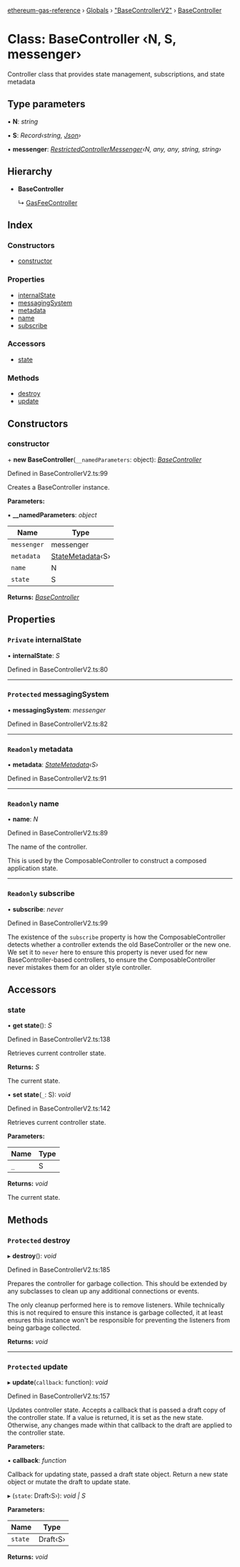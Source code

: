 [ethereum-gas-reference](../README.md) › [Globals](../globals.md) › ["BaseControllerV2"](../modules/_basecontrollerv2_.md) › [BaseController](_basecontrollerv2_.basecontroller.md)

# Class: BaseController ‹**N, S, messenger**›

Controller class that provides state management, subscriptions, and state metadata

## Type parameters

▪ **N**: *string*

▪ **S**: *Record‹string, [Json](../modules/_basecontrollerv2_.md#json)›*

▪ **messenger**: *[RestrictedControllerMessenger](_controllermessenger_.restrictedcontrollermessenger.md)‹N, any, any, string, string›*

## Hierarchy

* **BaseController**

  ↳ [GasFeeController](_gasfeecontroller_.gasfeecontroller.md)

## Index

### Constructors

* [constructor](_basecontrollerv2_.basecontroller.md#constructor)

### Properties

* [internalState](_basecontrollerv2_.basecontroller.md#private-internalstate)
* [messagingSystem](_basecontrollerv2_.basecontroller.md#protected-messagingsystem)
* [metadata](_basecontrollerv2_.basecontroller.md#readonly-metadata)
* [name](_basecontrollerv2_.basecontroller.md#readonly-name)
* [subscribe](_basecontrollerv2_.basecontroller.md#readonly-subscribe)

### Accessors

* [state](_basecontrollerv2_.basecontroller.md#state)

### Methods

* [destroy](_basecontrollerv2_.basecontroller.md#protected-destroy)
* [update](_basecontrollerv2_.basecontroller.md#protected-update)

## Constructors

###  constructor

\+ **new BaseController**(`__namedParameters`: object): *[BaseController](_basecontrollerv2_.basecontroller.md)*

Defined in BaseControllerV2.ts:99

Creates a BaseController instance.

**Parameters:**

▪ **__namedParameters**: *object*

Name | Type |
------ | ------ |
`messenger` | messenger |
`metadata` | [StateMetadata](../modules/_basecontrollerv2_.md#statemetadata)‹S› |
`name` | N |
`state` | S |

**Returns:** *[BaseController](_basecontrollerv2_.basecontroller.md)*

## Properties

### `Private` internalState

• **internalState**: *S*

Defined in BaseControllerV2.ts:80

___

### `Protected` messagingSystem

• **messagingSystem**: *messenger*

Defined in BaseControllerV2.ts:82

___

### `Readonly` metadata

• **metadata**: *[StateMetadata](../modules/_basecontrollerv2_.md#statemetadata)‹S›*

Defined in BaseControllerV2.ts:91

___

### `Readonly` name

• **name**: *N*

Defined in BaseControllerV2.ts:89

The name of the controller.

This is used by the ComposableController to construct a composed application state.

___

### `Readonly` subscribe

• **subscribe**: *never*

Defined in BaseControllerV2.ts:99

The existence of the `subscribe` property is how the ComposableController detects whether a
controller extends the old BaseController or the new one. We set it to `never` here to ensure
this property is never used for new BaseController-based controllers, to ensure the
ComposableController never mistakes them for an older style controller.

## Accessors

###  state

• **get state**(): *S*

Defined in BaseControllerV2.ts:138

Retrieves current controller state.

**Returns:** *S*

The current state.

• **set state**(`_`: S): *void*

Defined in BaseControllerV2.ts:142

Retrieves current controller state.

**Parameters:**

Name | Type |
------ | ------ |
`_` | S |

**Returns:** *void*

The current state.

## Methods

### `Protected` destroy

▸ **destroy**(): *void*

Defined in BaseControllerV2.ts:185

Prepares the controller for garbage collection. This should be extended
by any subclasses to clean up any additional connections or events.

The only cleanup performed here is to remove listeners. While technically
this is not required to ensure this instance is garbage collected, it at
least ensures this instance won't be responsible for preventing the
listeners from being garbage collected.

**Returns:** *void*

___

### `Protected` update

▸ **update**(`callback`: function): *void*

Defined in BaseControllerV2.ts:157

Updates controller state. Accepts a callback that is passed a draft copy
of the controller state. If a value is returned, it is set as the new
state. Otherwise, any changes made within that callback to the draft are
applied to the controller state.

**Parameters:**

▪ **callback**: *function*

Callback for updating state, passed a draft state
object. Return a new state object or mutate the draft to update state.

▸ (`state`: Draft‹S›): *void | S*

**Parameters:**

Name | Type |
------ | ------ |
`state` | Draft‹S› |

**Returns:** *void*

